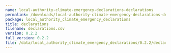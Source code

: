 ```yaml
---
name: local-authority-climate-emergency-declarations-declarations
permalink: /downloads/local-authority-climate-emergency-declarations-declarations/0_2_2
package: local_authority_climate_emergency_declarations
title: declarations
filename: declarations.csv
version: 0.2.2
full_version: 0.2.2
file: /data/local_authority_climate_emergency_declarations/0.2.2/declarations.csv
---
```

